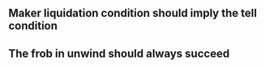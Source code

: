 ## Maker liquidation condition should imply the tell condition

## The frob in unwind should always succeed


